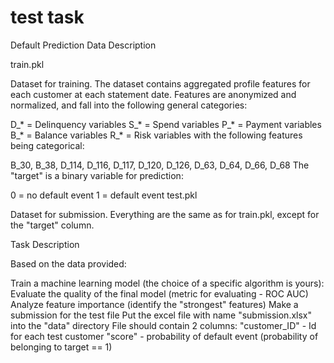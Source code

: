 # test task
 Default Prediction
Data Description

train.pkl

Dataset for training. The dataset contains aggregated profile features for each customer at each statement date. Features are anonymized and normalized, and fall into the following general categories:

D_* = Delinquency variables
S_* = Spend variables
P_* = Payment variables
B_* = Balance variables
R_* = Risk variables
with the following features being categorical:

B_30, B_38, D_114, D_116, D_117, D_120, D_126, D_63, D_64, D_66, D_68
The "target" is a binary variable for prediction:

0 = no default event
1 = default event
test.pkl

Dataset for submission. Everything are the same as for train.pkl, except for the "target" column.

Task Description

Based on the data provided:

Train a machine learning model (the choice of a specific algorithm is yours):
Evaluate the quality of the final model (metric for evaluating - ROC AUC)
Analyze feature importance (identify the "strongest" features)
Make a submission for the test file
Put the excel file with name "submission.xlsx" into the "data" directory
File should contain 2 columns:
"customer_ID" - Id for each test customer
"score" - probability of default event (probability of belonging to target == 1)
